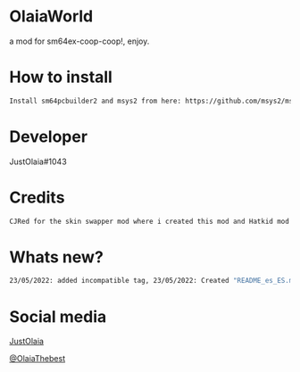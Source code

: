 # OlaiaWorld
a mod for sm64ex-coop-coop!, enjoy.
# How to install
```sh
Install sm64pcbuilder2 and msys2 from here: https://github.com/msys2/msys2-installer/releases, https://sm64pc.info/sm64pcbuilder2/, download the sm64ex-coop-coop repo, extract the zip and drop the folder "olaiaworld" in sm64ex-coop-coop/mods (if you want to use the mod with a compiled version then drop the folder in sm64ex-coop-coop/build/us_pc/mods, and the other thing to do is optional), compile with external data then done!
```
# Developer
JustOlaia#1043
# Credits
```sh
CJRed for the skin swapper mod where i created this mod and Hatkid mod for the old moveset (and for the almost released glitchy olaiaworld), Altiami for the star heal mod used in olaiaworld v5
```
# Whats new?
```sh
23/05/2022: added incompatible tag, 23/05/2022: Created "README_es_ES.md" as a spanish translation, 26/05/2022 Added zax as a character due to a request he made
```
# Social media
[JustOlaia](https://www.youtube.com/channel/UCjzGDyLB_OSVZaRwDDCMaSw)

[@OlaiaThebest](https://twitter.com/OlaiaThebest)
